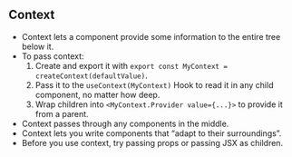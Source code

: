 <div>
  <h2>Context</h2>
  <div>
    <ul>
      <li>
        Context lets a component provide some information to the entire tree
        below it.
      </li>
      <li>
        To pass context:
        <ol>
          <li>
            Create and export it with <code>export const MyContext = createContext(defaultValue)</code>.
          </li>
          <li>
            Pass it to the <code>useContext(MyContext)</code> Hook to read it in any child
            component, no matter how deep.
          </li>
          <li>
            Wrap children into <code>&lt;MyContext.Provider value={...}&gt;</code> to provide it from a parent.
          </li>
        </ol>
      </li>
      <li>Context passes through any components in the middle.</li>
      <li>
        Context lets you write components that “adapt to their surroundings”.
      </li>
      <li>
        Before you use context, try passing props or passing JSX as children.
      </li>
    </ul>
  </div>
</div>
